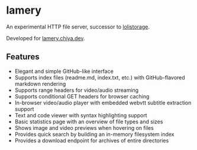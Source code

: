 # lamery

An experimental HTTP file server, successor to [lolistorage](https://github.com/chiyadev/lolistorage).

Developed for [lamery.chiya.dev](https://lamery.chiya.dev).

## Features

- Elegant and simple GitHub-like interface
- Supports index files (readme.md, index.txt, etc.) with GitHub-flavored markdown rendering
- Supports range headers for video/audio streaming
- Supports conditional GET headers for browser caching
- In-browser video/audio player with embedded webvtt subtitle extraction support
- Text and code viewer with syntax highlighting support
- Basic statistics page with an overview of file types and sizes
- Shows image and video previews when hovering on files
- Provides quick search by building an in-memory filesystem index
- Provides a download endpoint for archives of entire directories
